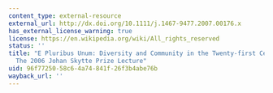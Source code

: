 ```yaml
---
content_type: external-resource
external_url: http://dx.doi.org/10.1111/j.1467-9477.2007.00176.x
has_external_license_warning: true
license: https://en.wikipedia.org/wiki/All_rights_reserved
status: ''
title: "E Pluribus Unum: Diversity and Community in the Twenty-first Century\u2014\
  The 2006 Johan Skytte Prize Lecture"
uid: 96f77250-58c6-4a74-841f-26f3b4abe76b
wayback_url: ''
---
```

